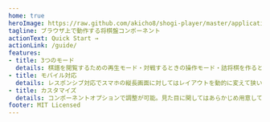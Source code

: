 ```yaml
---
home: true
heroImage: https://raw.github.com/akicho8/shogi-player/master/application.png
tagline: ブラウザ上で動作する将棋盤コンポーネント
actionText: Quick Start →
actionLink: /guide/
features:
- title: 3つのモード
  details: 棋譜を閲覧するための再生モード・対戦するときの操作モード・詰将棋を作るときの編集モードがある
- title: モバイル対応
  details: レスポンシブ対応でスマホの縦長画面に対してはレイアウトを動的に変えて狭い画面を活用する
- title: カスタマイズ
  details: コンポーネントオプションで調整が可能。見た目に関してはあらかじめ用意してあるCSS変数で対応する
footer: MIT Licensed
---
```


<ShogiPlayerWcWrapper
  sp_layout="is_layout_horizontal"
  sp_controller="is_controller_on"
  sp_slider="is_slider_on"
  sp_body="position sfen lnsgkgsnl/1r7/ppppppppp/9/9/9/PPPPPPPPP/1B5R1/LNSGKGSNL w - 1 moves 7a6b 7g7f 5c5d 2g2f 5a4b 2f2e 4b3b 2e2d 2c2d 2h2d 6b5c 2d2f P*2c 3i4h 8c8d 7i7h 8d8e 8h7g 4a4b 5g5f 6a5b 6g6f 7c7d 7g6h 5c6d 7h6g 5b5c 6i7h 9c9d 9g9f 5c4d 6f6e 6d7c 4h5g 8b6b 8i7g 6b8b 5g6f 1c1d 1g1f 9d9e 9f9e 8e8f 8g8f 9a9e P*9g 9e9g 9i9g P*9f 7g8e 9f9g+ 8e7c+ 8a7c P*9d 8b9b S*8c 9b9a 2f2h P*8g 6h4f 5d5e 6f5e 4d4e 4f5g 7c6e 5g8d N*3e L*2g 3e2g+ 2h2g 8g8h+ 7h6h 9g8g 5e6f 8h7h 6g7h 8g7h 6h7h L*6d P*6g 4e5f P*5h P*5g 2g2f L*5c 6f6e 6d6e 5i6h 5g5h+ 4i5h P*5g 5h4h S*8i N*7i P*8g 7h8g S*7h N*6f 9a8a 9d9c+ 7h8g+ 7i8g 8a8c 9c8c G*7h 6h5i S*5h"
  />
